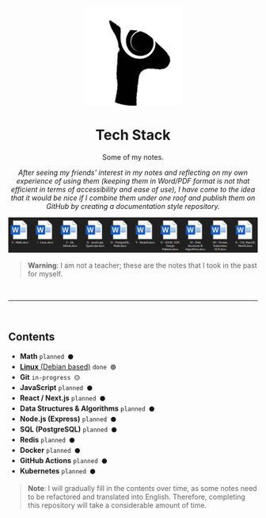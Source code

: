 <p align="center">
  <img src="logo.png" height="200">
</p>

<h1 align="center">Tech Stack</h1>

<p align="center">
  Some of my notes.
<p>

<p align="center" >
  <em>
    After seeing my friends' interest in my notes and reflecting on my own experience of using them (keeping them in Word/PDF format is not that efficient in terms of accessibility and ease of use), I have come to the idea that it would be nice if I combine them under one roof and publish them on GitHub by creating a documentation style repository.
  </em>
<p>

<p align="center">
  <img src="./my-notes.png" height="auto">
</p>

> **Warning**:
> I am not a teacher; these are the notes that I took in the past for myself.

<br>
<hr>
<br>

## Contents

- **Math** `planned ⚫`
- [**Linux** (Debian based)](./linux/README.md) `done 🟢`
- **Git** `in-progress 🟡`
- **JavaScript** `planned ⚫`
- **React / Next.js** `planned ⚫`
- **Data Structures & Algorithms** `planned ⚫`
- **Node.js (Express)** `planned ⚫`
- **SQL (PostgreSQL)** `planned ⚫`
- **Redis** `planned ⚫`
- **Docker** `planned ⚫`
- **GitHub Actions** `planned ⚫`
- **Kubernetes** `planned ⚫`

> **Note**:
> I will gradually fill in the contents over time, as some notes need to be refactored and translated into English. Therefore, completing this repository will take a considerable amount of time.
